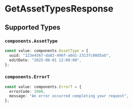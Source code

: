# GetAssetTypesResponse


## Supported Types

### `components.AssetType`

```typescript
const value: components.AssetType = {
  uuid: "123e4567-da83-496f-a6d1-2313fc00d5ab",
  editDate: "2025-08-01 12:00:00",
};
```

### `components.ErrorT`

```typescript
const value: components.ErrorT = {
  errorCode: 1000,
  message: "An error occurred completing your request",
};
```

